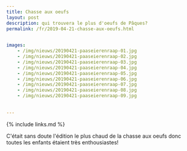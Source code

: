 ```yaml
---
title: Chasse aux oeufs
layout: post
description: qui trouvera le plus d'oeufs de Pâques?
permalink: /fr/2019-04-21-chasse-aux-oeufs.html

    
images: 
    - /img/nieuws/20190421-paaseierenraap-01.jpg
    - /img/nieuws/20190421-paaseierenraap-02.jpg
    - /img/nieuws/20190421-paaseierenraap-03.jpg
    - /img/nieuws/20190421-paaseierenraap-04.jpg
    - /img/nieuws/20190421-paaseierenraap-05.jpg
    - /img/nieuws/20190421-paaseierenraap-06.jpg
    - /img/nieuws/20190421-paaseierenraap-07.jpg
    - /img/nieuws/20190421-paaseierenraap-08.jpg
    - /img/nieuws/20190421-paaseierenraap-09.jpg
    
    
---
```


{% include links.md %}

C'était sans doute l'édition le plus chaud de la chasse aux oeufs donc toutes les enfants étaient très enthousiastes!
